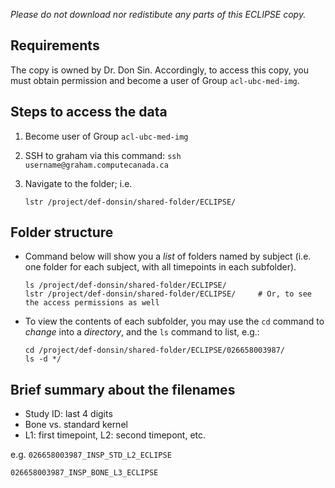 
*Please do not download nor redistibute any parts of this ECLIPSE copy.*

## Requirements

The copy is owned by Dr. Don Sin. Accordingly, to access this copy, you must obtain permission and become a user of Group ```acl-ubc-med-img```.

## Steps to access the data

1. Become user of  Group ```acl-ubc-med-img```
2. SSH to graham via this command: 
    ```ssh username@graham.computecanada.ca```
    
2. Navigate to the folder; i.e. 
    ```
    lstr /project/def-donsin/shared-folder/ECLIPSE/
    ```

## Folder structure

- Command below will show you a *list* of folders named by subject (i.e. one folder for each subject, with all timepoints in each subfolder). 

  ```
  ls /project/def-donsin/shared-folder/ECLIPSE/  
  lstr /project/def-donsin/shared-folder/ECLIPSE/     # Or, to see the access permissions as well
  ```

- To view the contents of each subfolder, you may use the ```cd``` command to *change* into a *directory*, and the ```ls``` command to list, e.g.:

  ```
  cd /project/def-donsin/shared-folder/ECLIPSE/026658003987/
  ls -d */
  ```

## Brief summary about the filenames

- Study ID: last 4 digits 
- Bone vs. standard kernel
- L1: first timepoint, L2: second timepont, etc.

e.g. 
```026658003987_INSP_STD_L2_ECLIPSE```

```026658003987_INSP_BONE_L3_ECLIPSE```



